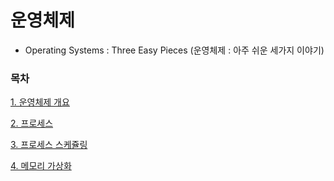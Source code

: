 # 운영체제
* Operating Systems : Three Easy Pieces (운영체제 : 아주 쉬운 세가지 이야기)

### 목차

[1. 운영체제 개요](https://github.com/JisooOh94/study/blob/master/%EC%9A%B4%EC%98%81%EC%B2%B4%EC%A0%9C/1.%20%EC%9A%B4%EC%98%81%EC%B2%B4%EC%A0%9C%20%EA%B0%9C%EC%9A%94.md)

[2. 프로세스](https://github.com/JisooOh94/study/blob/master/%EC%9A%B4%EC%98%81%EC%B2%B4%EC%A0%9C/2.%20%ED%94%84%EB%A1%9C%EC%84%B8%EC%8A%A4.md)

[3. 프로세스 스케쥴링](https://github.com/JisooOh94/study/blob/master/%EC%9A%B4%EC%98%81%EC%B2%B4%EC%A0%9C/3.%20%ED%94%84%EB%A1%9C%EC%84%B8%EC%8A%A4%20%EC%8A%A4%EC%BC%80%EC%A5%B4%EB%A7%81.md)

[4. 메모리 가상화](https://github.com/JisooOh94/study/blob/master/%EC%9A%B4%EC%98%81%EC%B2%B4%EC%A0%9C/4.%20%EB%A9%94%EB%AA%A8%EB%A6%AC%20%EA%B0%80%EC%83%81%ED%99%94.md)